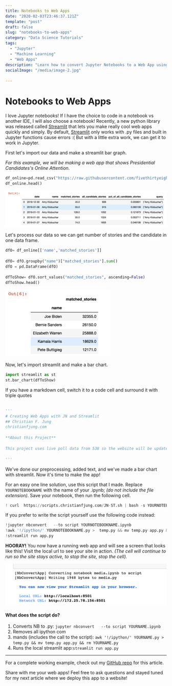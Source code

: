 ```yaml
---
title: Notebooks to Web Apps
date: "2020-02-03T23:46:37.121Z"
template: "post"
draft: false
slug: "notebooks-to-web-apps"
category: "Data Science Tutorials"
tags:
  - "Jupyter"
  - "Machine Learning"
  - "Web Apps"
description: "Learn how to convert Jupyter Notebooks to a Web App using Streamlit."
socialImage: "/media/image-2.jpg"

---
```




# Notebooks to Web Apps

I love Jupyter notebooks!  If I have the choice to code in a notebook vs another IDE, I will also choose a notebook! Recently, a new python library was released called [Streamlit](https://www.streamlit.io/) that lets you make really cool web apps quickly and simply.  By default, [Streamlit](https://www.streamlit.io/) only works with .py files and built in Jupyter functions cause errors :(  But with a little extra work, we can get it to work  in Jupyter. 



First let's import our data and make a streamlit bar graph. 

*For this example, we will be making a web app that shows Presidential Candidates's Online Attention.*

```python
df_online=pd.read_csv("https://raw.githubusercontent.com/fivethirtyeight/data/master/media-mentions-2020/online_weekly.csv")
df_online.head()
```

![image-20200206142548639](article.assets/image-20200206142548639.png)

Let's process our data  so we can get number of stories and the candidate in one data frame. 

```python
dfO= df_online[['name','matched_stories']]

dfO= dfO.groupby("name")["matched_stories"].sum()
dfO = pd.DataFrame(dfO)

dfToShow= dfO.sort_values("matched_stories", ascending=False)
dfToShow.head()
```

<img src="article.assets/image-20200206142857331.png" alt="image-20200206142857331" style="zoom:50%;" />



Now, let's import streamlit and make a bar chart. 

```python
import streamlit as st
st.bar_chart(dfToShow)
```



If you have a markdown cell, switch it to a code cell and surround it with triple quotes 

```python

'''
# Creating Web Apps with JN and Streamlit
## Christian F. Jung
christianfjung.com

**About this Project** 

This project uses live poll data from 538 so the website will be update constantly!

'''
```



We've done our preprocessing, added text, and  we've made a bar chart with streamlit. Now it's time to make the app!



For an easy one line solution, use this script that I made. Replace `YOURNOTEBOOKNAME` with the name of your .ipynb; *(do not include the file extension)*. Save your notebook, then run the following cell. 

```python
! curl  https://scripts.christianfjung.com/JN-ST.sh | bash -s YOURNOTEBOOKNAME
```



If you prefer to write the script yourself use the following code instead:

```python
!jupyter nbconvert   --to script YOURNOTEBOOKNAME.ipynb
!awk '!/ipython/' YOURNOTEBOOKNAME.py >  temp.py && mv temp.py app.py && rm YOURNOTEBOOKNAME.py
!streamlit run app.py

```



**HOORAY!** You now have a running web app and will see a screen that looks like this! Visit the local url to see your site in action. *(The cell will continue to run so the site stays active, to stop the site, stop the cell).*

![image-20200206144336077](article.assets/image-20200206144336077.png)





#### What does the script do?

1. Converts NB to .py: `jupyter nbconvert   --to script YOURNAME.ipynb`
2. Removes all ipython com
3. mands (includes the call to the script):
   `awk '!/ipython/' YOURNAME.py >  temp.py && mv temp.py app.py && rm YOURNAME.py`
4. Runs the local streamlit app:`streamlit run app.py`



---

For a complete working example, check out my [GitHub repo](https://github.com/ChristianFJung/NotebookToWebApp) for this article. 

Share with me your web apps!  Feel free to ask questions and stayed tuned for my next article where we deploy this app to a website!

